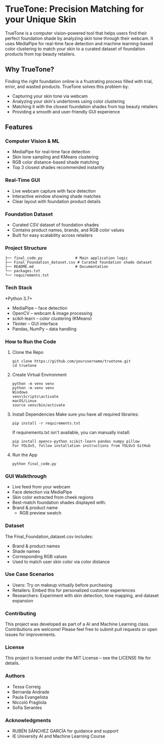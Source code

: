 # TrueTone: Precision Matching for your Unique Skin
TrueTone is a computer vision-powered tool that helps users find their perfect foundation shade by analyzing skin tone through their webcam. It uses MediaPipe for real-time face detection and machine learning-based color clustering to match your skin to a curated dataset of foundation products from top beauty retailers.

## Why TrueTone?
Finding the right foundation online is a frustrating process filled with trial, error, and wasted products. 
TrueTone solves this problem by:
* Capturing your skin tone via webcam
* Analyzing your skin's undertones using color clustering
* Matching it with the closest foundation shades from top beauty retailers
* Providing a smooth and user-friendly GUI experience

## Features
### Computer Vision & ML
* MediaPipe for real-time face detection
* Skin tone sampling and KMeans clustering
* RGB color distance-based shade matching
* Top 3 closest shades recommended instantly
  
### Real-Time GUI
* Live webcam capture with face detection
* Interactive window showing shade matches
* Clear layout with foundation product details

### Foundation Dataset
* Curated CSV dataset of foundation shades
* Contains product names, brands, and RGB color values
* Built for easy scalability across retailers
###  Project Structure
```
├── final_code.py               # Main application logic
├── Final_Foundation_dataset.csv # Curated foundation shade dataset
├── README.md                   # Documentation
└── packages.txt
└── requirements.txt
```
### Tech Stack
*Python 3.7+
* MediaPipe – face detection
* OpenCV – webcam & image processing
* scikit-learn – color clustering (KMeans)
* Tkinter – GUI interface
* Pandas, NumPy – data handling
  
### How to Run the Code
1. Clone the Repo
   ```
   git clone https://github.com/yourusername/truetone.git
   cd truetone
   ```
3. Create Virtual Environment
   ```
   python -m venv venv
   python -m venv venv
   Windows
   venv\Scripts\activate
   macOS/Linux
   source venv/bin/activate
   ```
5. Install Dependencies
   Make sure you have all required libraries:
   ```
   pip install -r requirements.txt
   ```
   If requirements.txt isn't available, you can manually install:
   ```
   pip install opencv-python scikit-learn pandas numpy pillow
   For YOLOv5, follow installation instructions from YOLOv5 GitHub
   ```
7. Run the App
   ```
   python final_code.py
   ```

### GUI Walkthrough
* Live feed from your webcam
* Face detection via MediaPipe
* Skin color extracted from cheek regions
* Best-match foundation shades displayed with:
* Brand & product name
  * RGB preview swatch
    
### Dataset
The Final_Foundation_dataset.csv includes:
* Brand & product names
* Shade names
* Corresponding RGB values
* Used to match user skin color via color distance

### Use Case Scenarios
* Users: Try on makeup virtually before purchasing
* Retailers: Embed this for personalized customer experiences
* Researchers: Experiment with skin detection, tone mapping, and dataset expansion

### Contributing
This project was developed as part of a AI and Machine Learning class. Contributions are welcome! Please feel free to submit pull requests or open issues for improvements.

### License
This project is licensed under the MIT License – see the LICENSE file for details.

### Authors
* Tessa Correig
* Bernarda Andrade
* Paula Evangelista
* Niccoló Pragliola
* Sofía Serantes

### Acknowledgments
* RUBÉN SÁNCHEZ GARCÍA for guidance and support
* IE University AI and Machine Learning Course

